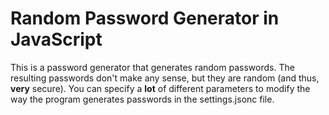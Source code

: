 # Random Password Generator in JavaScript

This is a password generator that generates random passwords.
The resulting passwords don't make any sense, but they are random
(and thus, **very** secure).
You can specify a **lot** of different parameters to modify the
way the program generates passwords in the settings.jsonc file.
